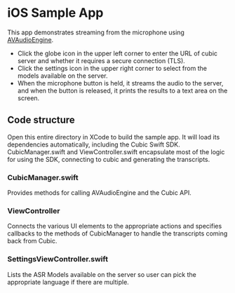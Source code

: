 # iOS Sample App

This app demonstrates streaming from the microphone using [AVAudioEngine](https://developer.apple.com/documentation/avfoundation/avaudioengine).
* Click the globe icon in the upper left corner to enter the URL of cubic server and whether it requires a secure connection (TLS).
* Click the settings icon in the upper right corner to select from the models available on the server.
* When the microphone button is held, it streams the audio to the server, and when the button is released, it prints the results to a text area on the screen. 

## Code structure

Open this entire directory in XCode to build the sample app.  It will load its dependencies automatically, including the Cubic Swift SDK.
CubicManager.swift and ViewController.swift encapsulate most of the logic for using the SDK, connecting to cubic and generating the transcripts.

### CubicManager.swift

Provides methods for calling AVAudioEngine and the Cubic API.

### ViewController

Connects the various UI elements to the appropriate actions and specifies callbacks to the methods of CubicManager to handle the transcripts coming back from Cubic.

### SettingsViewController.swift

Lists the ASR Models available on the server so user can pick the  appropriate language if there are multiple.

